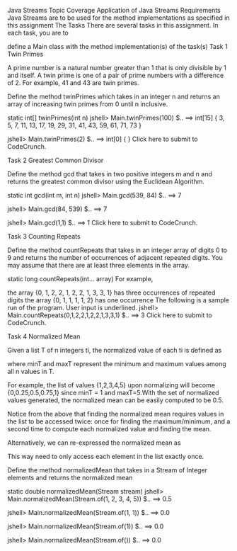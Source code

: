 Java Streams
Topic Coverage
Application of Java Streams
Requirements
Java Streams are to be used for the method implementations as specified in this assignment
The Tasks
There are several tasks in this assignment.
In each task, you are to

define a Main class with the method implementation(s) of the task(s)
Task 1
Twin Primes

A prime number is a natural number greater than 1 that is only divisible by 1 and itself. A twin prime is one of a pair of prime numbers with a difference of 2. For example, 41 and 43 are twin primes.

Define the method twinPrimes which takes in an integer n and returns an array of increasing twin primes from 0 until n inclusive.

static int[] twinPrimes(int n)
jshell> Main.twinPrimes(100)
$.. ==> int[15] { 3, 5, 7, 11, 13, 17, 19, 29, 31, 41, 43, 59, 61, 71, 73 }

jshell> Main.twinPrimes(2)
$.. ==> int[0] { }
Click here to submit to CodeCrunch.

Task 2
Greatest Common Divisor

Define the method gcd that takes in two positive integers m and n and returns the greatest common divisor using the Euclidean Algorithm.

static int gcd(int m, int n)
jshell> Main.gcd(539, 84)
$.. ==> 7

jshell> Main.gcd(84, 539)
$.. ==> 7

jshell> Main.gcd(1,1)
$.. ==> 1
Click here to submit to CodeCrunch.

Task 3
Counting Repeats

Define the method countRepeats that takes in an integer array of digits 0 to 9 and returns the number of occurrences of adjacent repeated digits.  You may assume that there are at least three elements in the array.

static long countRepeats(int... array)
For example,

the array {0, 1, 2, 2, 1, 2, 2, 1, 3, 3, 1} has three occurrences of repeated digits
the array {0, 1, 1, 1, 1, 2} has one occurrence
The following is a sample run of the program. User input is underlined.
jshell> Main.countRepeats(0,1,2,2,1,2,2,1,3,3,1)
$.. ==> 3
Click here to submit to CodeCrunch.

Task 4
Normalized Mean

Given a list T of n integers ti, the normalized value of each ti is defined as


where minT and maxT represent the minimum and maximum values among all n values in T.

For example, the list of values {1,2,3,4,5} upon normalizing will become {0,0.25,0.5,0.75,1} since minT = 1 and maxT=5.With the set of normalized values generated, the normalized mean can be easily computed to be $0.5$.

Notice from the above that finding the normalized mean requires values in the list to be accessed twice: once for finding the maximum/minimum, and a second time to compute each normalized value and finding the mean.

Alternatively, we can re-expressed the normalized mean as



This way need to only access each element in the list exactly once.

Define the method normalizedMean that takes in a Stream of Integer elements and returns the normalized mean

static double normalizedMean(Stream<Integer> stream)
jshell> Main.normalizedMean(Stream.of(1, 2, 3, 4, 5))
$.. ==> 0.5

jshell> Main.normalizedMean(Stream.of(1, 1))
$.. ==> 0.0

jshell> Main.normalizedMean(Stream.of(1))
$.. ==> 0.0

jshell> Main.normalizedMean(Stream.of())
$.. ==> 0.0

